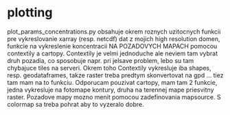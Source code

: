 # plotting
plot_params_concentrations.py obsahuje okrem roznych uzitocnych funkcii pre vykreslovanie xarray (resp. netcdf) dat z mojich high resolution domen, funkcie na vykreslenie koncentracii NA POZADOVYCH MAPACH pomocou contextily a cartopy. 
Contextily je velmi jednoduche ale neviem tam vybrat druh pozadia, co sposobuje napr. pri jelsave problem, lebo su tam chybajuce tiles na serveri. Okrem toho Contextily vykresluje iba shapes, resp. geodataframes, takze raster treba predtym skonvertovat na gpd ... tiez tam mam na to funkciu. 
Odporucam pouzivat cartopy, mam tam 2 funkcie, jedna vykresluje na fotomape kontury, druha na terennej mape priesvitny raster.
Pozadove mapy mozno menit pomocou zadefinovania mapsource. S colormap sa treba pohrat aby to vyzeralo dobre. 
